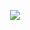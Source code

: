 <p align = "center">
<a href="https://github.com/brightlightkim/github-readme-stats">
  <img align="center" src="https://github-readme-stats.vercel.app/api?username=brightlightkim&hide=stars,issues,contribs,prs&count_private=true&theme=gruvbox_light" />
</a>
</p>

<!--
**brightlightkim/brightlightkim** is a ✨ _special_ ✨ repository because its `README.md` (this file) appears on your GitHub profile.

Here are some ideas to get you started:

- 🔭 I’m currently working on ...
- 🌱 I’m currently learning ...
- 👯 I’m looking to collaborate on ...
- 🤔 I’m looking for help with ...
- 💬 Ask me about ...
- 📫 How to reach me: ...
- 😄 Pronouns: ...
- ⚡ Fun fact: ...
-->
